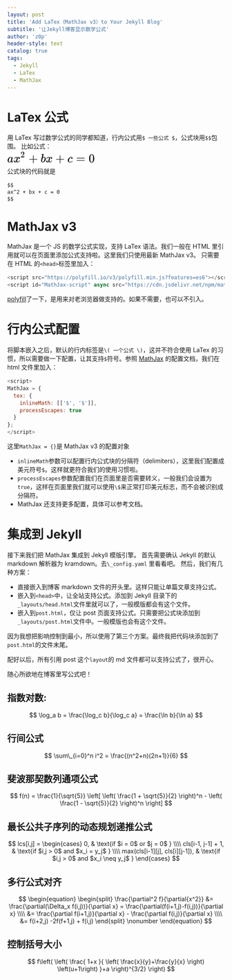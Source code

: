 ```yaml
---
layout: post
title: 'Add LaTex（MathJax v3）to Your Jekyll Blog'
subtitle: '让Jekyll博客显示数学公式'
author: 'z0p'
header-style: text
catalog: true
tags:
  - Jekyll
  - LaTex
  - MathJax
---
```


# LaTex 公式

用 LaTex 写过数学公式的同学都知道，行内公式用`$ 一些公式 $`，公式块用`$$`包围。
比如公式：
<br />
<img src='/img/in-post/2022-09-22-Mathjax-v3/math.svg'>
<br />
公式块的代码就是

```
$$
ax^2 + bx + c = 0
$$
```

# MathJax v3

MathJax 是一个 JS 的数学公式实现，支持 LaTex 语法。我们一般在 HTML 里引用就可以在页面里添加公式支持啦。这里我们只使用最新 MathJax v3。
只需要在 HTML 的`<head>`标签里加入：

```javascript
<script src="https://polyfill.io/v3/polyfill.min.js?features=es6"></script>
<script id="MathJax-script" async src="https://cdn.jsdelivr.net/npm/mathjax@3/es5/tex-mml-chtml.js"></script>
```

[polyfill](https://polyfill.io/v3/)了一下，是用来对老浏览器做支持的。如果不需要，也可以不引入。

# 行内公式配置

将脚本嵌入之后，默认的行内标签是`\( 一个公式 \)`，这并不符合使用 LaTex 的习惯，所以需要做一下配置，让其支持`$`符号。参照 [MathJax](https://links.jianshu.com/go?to=http%3A%2F%2Fdocs.mathjax.org%2Fen%2Flatest%2Foptions%2Finput%2Ftex.html%23option-descriptions) 的配置文档，我们在 html 文件里加入：

```javascript
<script>
MathJax = {
  tex: {
    inlineMath: [['$', '$']],
    processEscapes: true
  }
};
</script>
```

这里`MathJax = {}`是 MathJax v3 的配置对象

- `inlineMath`参数可以配置行内公式块的分隔符（delimiters），这里我们配置成美元符号`$`。这样就更符合我们的使用习惯啦。
- `processEscapes`参数配置我们在页面里是否需要转义，一般我们会设置为`true`，这样在页面里我们就可以使用`\$`来正常打印美元标志，而不会被识别成分隔符。
- MathJax 还支持更多配置，具体可以参考文档。

# 集成到 Jekyll

接下来我们把 MathJax 集成到 Jekyll 模版引擎。
首先需要确认 Jekyll 的默认 markdown 解析器为 kramdown。去`\_config.yaml` 里看看吧。
然后，我们有几种方案：

- 直接嵌入到博客 markdown 文件的开头里。这样只能让单篇文章支持公式。
- 嵌入到`<head>`中，让全站支持公式。添加到 Jekyll 目录下的`_layouts/head.html`文件里就可以了，一般模版都会有这个文件。
- 嵌入到`post.html`，仅让 post 页面支持公式。只需要把公式块添加到`_layouts/post.html`文件中。一般模版也会有这个文件。

因为我想把影响控制到最小，所以使用了第三个方案。最终我把代码块添加到了`post.html`的文件末尾。

配好以后，所有引用 post 这个`layout`的 md 文件都可以支持公式了，很开心。

随心所欲地在博客里写公式吧！

## 指数对数:

$$ \log_a b = \frac{\log_c b}{\log_c a} = \frac{\ln b}{\ln a} $$

## 行间公式

$$ \sum\_{i=0}^n i^2 = \frac{(n^2+n)(2n+1)}{6} $$

## 斐波那契数列通项公式

$$
f(n) =
\frac{1}{\sqrt{5}}
\left[ \left( \frac{1 + \sqrt{5}}{2} \right)^n - \left( \frac{1 - \sqrt{5}}{2} \right)^n \right]
$$

## 最长公共子序列的动态规划递推公式

$$
lcs[i,j] =
\begin{cases}
0, & \text{if $i = 0$ or $j = 0$ } \\\\
cls[i-1, j-1] + 1,  & \text{if $i,j > 0$ and $x_i = y_j$ } \\\\
max(cls[i-1][j], cls[i][j-1]), & \text{if $i,j > 0$ and $x_i \neq y_j$ }
\end{cases}
$$

## 多行公式对齐

$$
\begin{equation}
\begin{split}
\frac{\partial^2 f}{\partial{x^2}} &= \frac{\partial(\Delta_x f(i,j))}{\partial x} = \frac{\partial(f(i+1,j)-f(i,j))}{\partial x} \\\\
&= \frac{\partial f(i+1,j)}{\partial x} - \frac{\partial f(i,j)}{\partial x} \\\\
&= f(i+2,j) -2f(f+1,j) + f(i,j)
\end{split}
\nonumber
\end{equation}
$$

## 控制括号大小

$$
f\left(
  \left(
    \frac{
      1+x
    }{
      \left( \frac{x}{y}+\frac{y}{x} \right) \left(u+1\right)
    }+a
  \right)^{3/2}
\right)
$$
